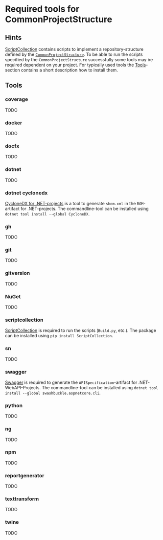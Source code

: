 # Required tools for CommonProjectStructure

## Hints

[ScriptCollection](https://github.com/anionDev/ScriptCollection) contains scripts to implement a repository-structure defined by the [`CommonProjectStructure`](<https://projects.aniondev.de/PublicProjects/Common/ProjectTemplates/-/blob/main/Conventions/RepositoryStructure/CommonProjectStructure/CommonProjectStructure.md>).
To be able to run the scripts specified by the `CommonProjectStructure` successfully some tools may be required dependent on your project.
For typically used tools the [Tools](#Tools)-section contains a short description how to install them.

## Tools

### coverage

TODO

### docker

TODO

### docfx

TODO

### dotnet

TODO

### dotnet cyclonedx

[CycloneDX for .NET-projects](https://github.com/CycloneDX/cyclonedx-dotnet) is a tool to generate `sbom.xml` in the `BOM`-artifact for .NET-projects.
The commandline-tool can be installed using `dotnet tool install --global CycloneDX`.

### gh

TODO

### git

TODO

### gitversion

TODO

### NuGet

TODO

### scriptcollection

[ScriptCollection](https://pypi.org/project/ScriptCollection) is required to run the scripts (`Build.py`, etc.).
The package can be installed using `pip install ScriptCollection`.

### sn

TODO

### swagger

[Swagger](https://swagger.io) is required to generate the `APISpecification`-artifact for .NET-WebAPI-Projects.
The commandline-tool can be installed using `dotnet tool install --global swashbuckle.aspnetcore.cli`.

### python

TODO

### ng

TODO

### npm

TODO

### reportgenerator

TODO

### texttransform

TODO

### twine

TODO
